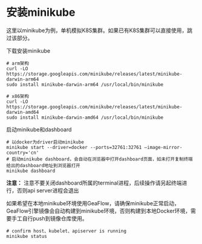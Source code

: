 # 安装minikube

这里以minikube为例，单机模拟K8S集群。如果已有K8S集群可以直接使用，跳过该部分。


下载安装minikube
```
# arm架构
curl -LO https://storage.googleapis.com/minikube/releases/latest/minikube-darwin-arm64
sudo install minikube-darwin-arm64 /usr/local/bin/minikube

# x86架构
curl -LO https://storage.googleapis.com/minikube/releases/latest/minikube-darwin-amd64
sudo install minikube-darwin-amd64 /usr/local/bin/minikube
```

启动minikube和dashboard
```
# 以docker为driver启动minikube
minikube start --driver=docker --ports=32761:32761 —image-mirror-country='cn'
# 启动minikube dashboard，会自动在浏览器中打开dashboard页面，如未打开复制终端给出的dashboard地址到浏览器打开
minikube dashboard
```

**注意：**
注意不要关闭dashboard所属的terminal进程，后续操作请另起终端进行，否则api server进程会退出

如果希望在本地minikube环境使用GeaFlow，请确保minikube正常启动，GeaFlow引擎镜像会自动构建到minikube环境，否则构建到本地Docker环境，需要手工自行push到镜像仓库使用。
```shell
# confirm host、kubelet、apiserver is running
minikube status
```